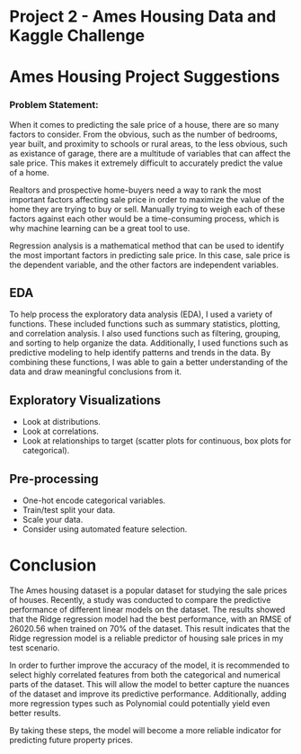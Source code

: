 # Project 2 - Ames Housing Data and Kaggle Challenge

# Ames Housing Project Suggestions
### Problem Statement:

When it comes to predicting the sale price of a house, there are so many factors to consider. From the obvious, such as the number of bedrooms, year built, and proximity to schools or rural areas, to the less obvious, such as existance of garage, there are a multitude of variables that can affect the sale price. This makes it extremely difficult to accurately predict the value of a home.

Realtors and prospective home-buyers need a way to rank the most important factors affecting sale price in order to maximize the value of the home they are trying to buy or sell. Manually trying to weigh each of these factors against each other would be a time-consuming process, which is why machine learning can be a great tool to use.

Regression analysis is a mathematical method that can be used to identify the most important factors in predicting sale price. In this case, sale price is the dependent variable, and the other factors are independent variables.


## EDA
To help process the exploratory data analysis (EDA), I used a variety of functions. These included functions such as summary statistics, plotting, and correlation analysis. I also used functions such as filtering, grouping, and sorting to help organize the data. Additionally, I used functions such as predictive modeling to help identify patterns and trends in the data. By combining these functions, I was able to gain a better understanding of the data and draw meaningful conclusions from it.

## Exploratory Visualizations
- Look at distributions.
- Look at correlations.
- Look at relationships to target (scatter plots for continuous, box plots for categorical).

## Pre-processing
- One-hot encode categorical variables.
- Train/test split your data.
- Scale your data.
- Consider using automated feature selection.

# Conclusion 
The Ames housing dataset is a popular dataset for studying the sale prices of houses. Recently, a study was conducted to compare the predictive performance of different linear models on the dataset. The results showed that the Ridge regression model had the best performance, with an RMSE of 26020.56 when trained on 70% of the dataset. This result indicates that the Ridge regression model is a reliable predictor of housing sale prices in my test scenario. 

In order to further improve the accuracy of the model, it is recommended to select highly correlated features from both the categorical and numerical parts of the dataset. This will allow the model to better capture the nuances of the dataset and improve its predictive performance. Additionally, adding more regression types such as Polynomial could potentially yield even better results. 

By taking these steps, the model will become a more reliable indicator for predicting future property prices.